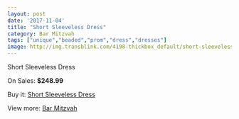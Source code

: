 ```yaml
---
layout: post
date: '2017-11-04'
title: "Short Sleeveless Dress"
category: Bar Mitzvah
tags: ["unique","beaded","prom","dress","dresses"]
image: http://img.transblink.com/4198-thickbox_default/short-sleeveless-dress.jpg
---
```

Short Sleeveless Dress

On Sales: **$248.99**
<a href="https://www.transblink.com/en/bar-mitzvah/1326-short-sleeveless-dress.html"><amp-img layout="responsive" width="600" height="600" src="//img.transblink.com/4198-thickbox_default/short-sleeveless-dress.jpg" alt="Short Sleeveless Dress 0" /></a>
<a href="https://www.transblink.com/en/bar-mitzvah/1326-short-sleeveless-dress.html"><amp-img layout="responsive" width="600" height="600" src="//img.transblink.com/4202-thickbox_default/short-sleeveless-dress.jpg" alt="Short Sleeveless Dress 1" /></a>
<a href="https://www.transblink.com/en/bar-mitzvah/1326-short-sleeveless-dress.html"><amp-img layout="responsive" width="600" height="600" src="//img.transblink.com/4201-thickbox_default/short-sleeveless-dress.jpg" alt="Short Sleeveless Dress 2" /></a>
<a href="https://www.transblink.com/en/bar-mitzvah/1326-short-sleeveless-dress.html"><amp-img layout="responsive" width="600" height="600" src="//img.transblink.com/4200-thickbox_default/short-sleeveless-dress.jpg" alt="Short Sleeveless Dress 3" /></a>
<a href="https://www.transblink.com/en/bar-mitzvah/1326-short-sleeveless-dress.html"><amp-img layout="responsive" width="600" height="600" src="//img.transblink.com/4199-thickbox_default/short-sleeveless-dress.jpg" alt="Short Sleeveless Dress 4" /></a>

Buy it: [Short Sleeveless Dress](https://www.transblink.com/en/bar-mitzvah/1326-short-sleeveless-dress.html "Short Sleeveless Dress")

View more: [Bar Mitzvah](https://www.transblink.com/en/2-bar-mitzvah "Bar Mitzvah")